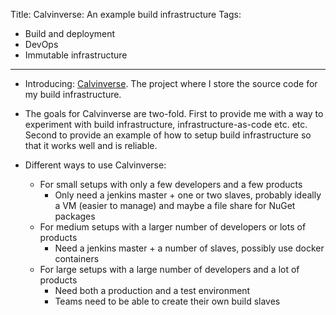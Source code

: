 Title: Calvinverse: An example build infrastructure
Tags:
  - Build and deployment
  - DevOps
  - Immutable infrastructure
---

- Introducing: [Calvinverse](https://github.com/Calvinverse). The project where I store the source code for my build
  infrastructure.
- The goals for Calvinverse are two-fold. First to provide me with a way to experiment with build infrastructure,
  infrastructure-as-code etc. etc. Second to provide an example of how to setup build infrastructure so that it
  works well and is reliable.

- Different ways to use Calvinverse:
    - For small setups with only a few developers and a few products
        - Only need a jenkins master + one or two slaves, probably ideally a VM (easier to manage) and maybe
          a file share for NuGet packages
    - For medium setups with a larger number of developers or lots of products
        - Need a jenkins master + a number of slaves, possibly use docker containers
    - For large setups with a large number of developers and a lot of products
        - Need both a production and a test environment
        - Teams need to be able to create their own build slaves
